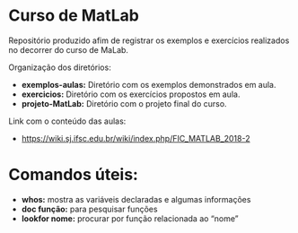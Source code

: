 # Curso de MatLab

Repositório produzido afim de registrar os exemplos e exercícios realizados no decorrer do curso de MaLab.

Organização dos diretórios:
* **exemplos-aulas:** Diretório com os exemplos demonstrados em aula.
* **exercicios:** Diretório com os exercícios propostos em aula.
* **projeto-MatLab:** Diretório com o projeto final do curso.

Link com o conteúdo das aulas:
* https://wiki.sj.ifsc.edu.br/wiki/index.php/FIC_MATLAB_2018-2

# Comandos úteis:

* **whos:** mostra as variáveis declaradas e algumas informações
* **doc função:** para pesquisar funções
* **lookfor nome:** procurar por função relacionada ao “nome”
